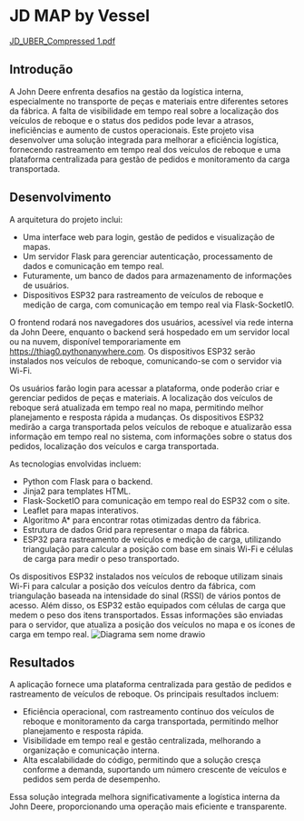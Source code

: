 # JD MAP by Vessel
[JD_UBER_Compressed 1.pdf](https://github.com/user-attachments/files/17198326/JD_UBER_Compressed.1.pdf)

## Introdução
A John Deere enfrenta desafios na gestão da logística interna, especialmente no transporte de peças e materiais entre diferentes setores da fábrica. A falta de visibilidade em tempo real sobre a localização dos veículos de reboque e o status dos pedidos pode levar a atrasos, ineficiências e aumento de custos operacionais. Este projeto visa desenvolver uma solução integrada para melhorar a eficiência logística, fornecendo rastreamento em tempo real dos veículos de reboque e uma plataforma centralizada para gestão de pedidos e monitoramento da carga transportada.

## Desenvolvimento
A arquitetura do projeto inclui:
- Uma interface web para login, gestão de pedidos e visualização de mapas.
- Um servidor Flask para gerenciar autenticação, processamento de dados e comunicação em tempo real.
- Futuramente, um banco de dados para armazenamento de informações de usuários.
- Dispositivos ESP32 para rastreamento de veículos de reboque e medição de carga, com comunicação em tempo real via Flask-SocketIO.

O frontend rodará nos navegadores dos usuários, acessível via rede interna da John Deere, enquanto o backend será hospedado em um servidor local ou na nuvem, disponível temporariamente em https://thiag0.pythonanywhere.com. Os dispositivos ESP32 serão instalados nos veículos de reboque, comunicando-se com o servidor via Wi-Fi.

Os usuários farão login para acessar a plataforma, onde poderão criar e gerenciar pedidos de peças e materiais. A localização dos veículos de reboque será atualizada em tempo real no mapa, permitindo melhor planejamento e resposta rápida a mudanças. Os dispositivos ESP32 medirão a carga transportada pelos veículos de reboque e atualizarão essa informação em tempo real no sistema, com informações sobre o status dos pedidos, localização dos veículos e carga transportada.

As tecnologias envolvidas incluem:
- Python com Flask para o backend.
- Jinja2 para templates HTML.
- Flask-SocketIO para comunicação em tempo real do ESP32 com o site.
- Leaflet para mapas interativos.
- Algoritmo A* para encontrar rotas otimizadas dentro da fábrica.
- Estrutura de dados Grid para representar o mapa da fábrica.
- ESP32 para rastreamento de veículos e medição de carga, utilizando triangulação para calcular a posição com base em sinais Wi-Fi e células de carga para medir o peso transportado.

Os dispositivos ESP32 instalados nos veículos de reboque utilizam sinais Wi-Fi para calcular a posição dos veículos dentro da fábrica, com triangulação baseada na intensidade do sinal (RSSI) de vários pontos de acesso. Além disso, os ESP32 estão equipados com células de carga que medem o peso dos itens transportados. Essas informações são enviadas para o servidor, que atualiza a posição dos veículos no mapa e os ícones de carga em tempo real.
![Diagrama sem nome drawio](https://github.com/user-attachments/assets/cc61332e-639a-41ca-a056-0c9572591048)


## Resultados
A aplicação fornece uma plataforma centralizada para gestão de pedidos e rastreamento de veículos de reboque. Os principais resultados incluem:
- Eficiência operacional, com rastreamento contínuo dos veículos de reboque e monitoramento da carga transportada, permitindo melhor planejamento e resposta rápida.
- Visibilidade em tempo real e gestão centralizada, melhorando a organização e comunicação interna.
- Alta escalabilidade do código, permitindo que a solução cresça conforme a demanda, suportando um número crescente de veículos e pedidos sem perda de desempenho.

Essa solução integrada melhora significativamente a logística interna da John Deere, proporcionando uma operação mais eficiente e transparente.
